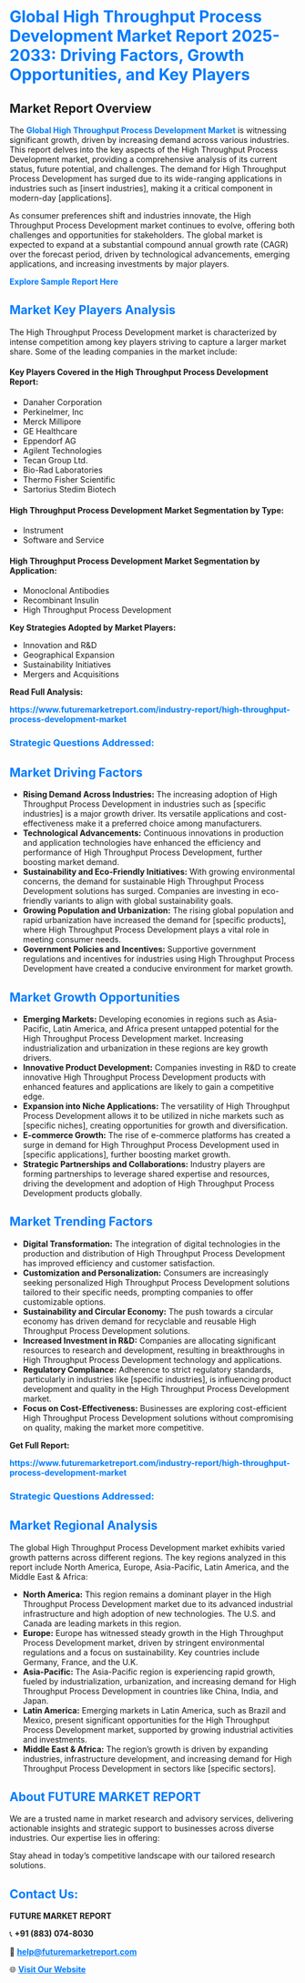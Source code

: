 <h1 style="color: #007BFF;">Global High Throughput Process Development Market Report 2025-2033: Driving Factors, Growth Opportunities, and Key Players</h1>

<section id="overview">
<h2>Market Report Overview</h2>
<p>The <a href="https://www.futuremarketreport.com/industry-report/high-throughput-process-development-market" style="color: #007BFF; text-decoration: none;"><strong>Global High Throughput Process Development Market</strong></a> is witnessing significant growth, driven by increasing demand across various industries. This report delves into the key aspects of the High Throughput Process Development market, providing a comprehensive analysis of its current status, future potential, and challenges. The demand for High Throughput Process Development has surged due to its wide-ranging applications in industries such as [insert industries], making it a critical component in modern-day [applications].</p>
<p>As consumer preferences shift and industries innovate, the High Throughput Process Development market continues to evolve, offering both challenges and opportunities for stakeholders. The global market is expected to expand at a substantial compound annual growth rate (CAGR) over the forecast period, driven by technological advancements, emerging applications, and increasing investments by major players.</p>
</section>

<section id="overview">
<p><a href="https://www.futuremarketreport.com/request-sample/reportId=122581" style="color: #007BFF; text-decoration: none;"><strong>Explore Sample Report Here</strong></a></p>
</section>

<section id="key-players">
<h2 style="color: #007BFF;">Market Key Players Analysis</h2>
<p>The High Throughput Process Development market is characterized by intense competition among key players striving to capture a larger market share. Some of the leading companies in the market include:</p>
<h4>Key Players Covered in the High Throughput Process Development Report:</h4>
<ul><li>Danaher Corporation</li><li>Perkinelmer, Inc</li><li>Merck Millipore</li><li>GE Healthcare</li><li>Eppendorf AG</li><li>Agilent Technologies</li><li>Tecan Group Ltd.</li><li>Bio-Rad Laboratories</li><li>Thermo Fisher Scientific</li><li>Sartorius Stedim Biotech</li></ul>
<h4>High Throughput Process Development Market Segmentation by Type:</h4>
<ul><li>Instrument</li><li>Software and Service</li></ul>

<h4>High Throughput Process Development Market Segmentation by Application:</h4>
<ul><li>Monoclonal Antibodies</li><li>Recombinant Insulin</li><li>High Throughput Process Development</li></ul>
<p><strong>Key Strategies Adopted by Market Players:</strong></p>
<ul>
<li>Innovation and R&D</li>
<li>Geographical Expansion</li>
<li>Sustainability Initiatives</li>
<li>Mergers and Acquisitions</li>
</ul>
</section>

<section>
<p><strong>Read Full Analysis: </strong></p><a href="https://www.futuremarketreport.com/industry-report/high-throughput-process-development-market" style="color: #007BFF; text-decoration: none;"><strong>https://www.futuremarketreport.com/industry-report/high-throughput-process-development-market</strong></a>
<h3 style="color: #007BFF;">Strategic Questions Addressed:</h3>
</section>

<section id="driving-factors">
<h2 style="color: #007BFF;">Market Driving Factors</h2>
<ul>
<li><strong>Rising Demand Across Industries:</strong> The increasing adoption of High Throughput Process Development in industries such as [specific industries] is a major growth driver. Its versatile applications and cost-effectiveness make it a preferred choice among manufacturers.</li>
<li><strong>Technological Advancements:</strong> Continuous innovations in production and application technologies have enhanced the efficiency and performance of High Throughput Process Development, further boosting market demand.</li>
<li><strong>Sustainability and Eco-Friendly Initiatives:</strong> With growing environmental concerns, the demand for sustainable High Throughput Process Development solutions has surged. Companies are investing in eco-friendly variants to align with global sustainability goals.</li>
<li><strong>Growing Population and Urbanization:</strong> The rising global population and rapid urbanization have increased the demand for [specific products], where High Throughput Process Development plays a vital role in meeting consumer needs.</li>
<li><strong>Government Policies and Incentives:</strong> Supportive government regulations and incentives for industries using High Throughput Process Development have created a conducive environment for market growth.</li>
</ul>
</section>

<section id="growth-opportunities">
<h2 style="color: #007BFF;">Market Growth Opportunities</h2>
<ul>
<li><strong>Emerging Markets:</strong> Developing economies in regions such as Asia-Pacific, Latin America, and Africa present untapped potential for the High Throughput Process Development market. Increasing industrialization and urbanization in these regions are key growth drivers.</li>
<li><strong>Innovative Product Development:</strong> Companies investing in R&D to create innovative High Throughput Process Development products with enhanced features and applications are likely to gain a competitive edge.</li>
<li><strong>Expansion into Niche Applications:</strong> The versatility of High Throughput Process Development allows it to be utilized in niche markets such as [specific niches], creating opportunities for growth and diversification.</li>
<li><strong>E-commerce Growth:</strong> The rise of e-commerce platforms has created a surge in demand for High Throughput Process Development used in [specific applications], further boosting market growth.</li>
<li><strong>Strategic Partnerships and Collaborations:</strong> Industry players are forming partnerships to leverage shared expertise and resources, driving the development and adoption of High Throughput Process Development products globally.</li>
</ul>
</section>

<section id="trending-factors">
<h2 style="color: #007BFF;">Market Trending Factors</h2>
<ul>
<li><strong>Digital Transformation:</strong> The integration of digital technologies in the production and distribution of High Throughput Process Development has improved efficiency and customer satisfaction.</li>
<li><strong>Customization and Personalization:</strong> Consumers are increasingly seeking personalized High Throughput Process Development solutions tailored to their specific needs, prompting companies to offer customizable options.</li>
<li><strong>Sustainability and Circular Economy:</strong> The push towards a circular economy has driven demand for recyclable and reusable High Throughput Process Development solutions.</li>
<li><strong>Increased Investment in R&D:</strong> Companies are allocating significant resources to research and development, resulting in breakthroughs in High Throughput Process Development technology and applications.</li>
<li><strong>Regulatory Compliance:</strong> Adherence to strict regulatory standards, particularly in industries like [specific industries], is influencing product development and quality in the High Throughput Process Development market.</li>
<li><strong>Focus on Cost-Effectiveness:</strong> Businesses are exploring cost-efficient High Throughput Process Development solutions without compromising on quality, making the market more competitive.</li>
</ul>
</section>

<section>
<p><strong>Get Full Report: </strong></p><a href="https://www.futuremarketreport.com/industry-report/high-throughput-process-development-market" style="color: #007BFF; text-decoration: none;"><strong>https://www.futuremarketreport.com/industry-report/high-throughput-process-development-market</strong></a>
<h3 style="color: #007BFF;">Strategic Questions Addressed:</h3>
</section>


<section id="regional-analysis">
<h2 style="color: #007BFF;">Market Regional Analysis</h2>
<p>The global High Throughput Process Development market exhibits varied growth patterns across different regions. The key regions analyzed in this report include North America, Europe, Asia-Pacific, Latin America, and the Middle East & Africa:</p>
<ul>
<li><strong>North America:</strong> This region remains a dominant player in the High Throughput Process Development market due to its advanced industrial infrastructure and high adoption of new technologies. The U.S. and Canada are leading markets in this region.</li>
<li><strong>Europe:</strong> Europe has witnessed steady growth in the High Throughput Process Development market, driven by stringent environmental regulations and a focus on sustainability. Key countries include Germany, France, and the U.K.</li>
<li><strong>Asia-Pacific:</strong> The Asia-Pacific region is experiencing rapid growth, fueled by industrialization, urbanization, and increasing demand for High Throughput Process Development in countries like China, India, and Japan.</li>
<li><strong>Latin America:</strong> Emerging markets in Latin America, such as Brazil and Mexico, present significant opportunities for the High Throughput Process Development market, supported by growing industrial activities and investments.</li>
<li><strong>Middle East & Africa:</strong> The region’s growth is driven by expanding industries, infrastructure development, and increasing demand for High Throughput Process Development in sectors like [specific sectors].</li>
</ul>
</section>

<footer>
<h2 style="color: #007BFF;">About FUTURE MARKET REPORT</h2>
<p>We are a trusted name in market research and advisory services, delivering actionable insights and strategic support to businesses across diverse industries. Our expertise lies in offering:</p>

<p>Stay ahead in today’s competitive landscape with our tailored research solutions.</p>

<h2 style="color: #007BFF;">Contact Us:</h2>
<p><strong>FUTURE MARKET REPORT</strong></p>
<p>📞 <strong>+91 (883) 074-8030</strong></p>
<p>📧 <strong><a href="mailto:help@futuremarketreport.com" style="color: #007BFF;">help@futuremarketreport.com</a></strong></p>
<p>🌐 <strong><a href="https://www.futuremarketreport.com/" style="color: #007BFF;">Visit Our Website</a></strong></p>
</footer>